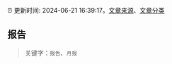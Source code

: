 :alarm_clock: 更新时间: 2024-06-21 16:39:17。[文章来源](/README.md)、[文章分类](/TAGS.md)

## 报告


> 关键字：`报告`、`月报`



